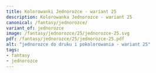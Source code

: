 ```yaml
---
title: Kolorowanki Jednorożce - wariant 25
description: Kolorowanka Jednorozce - wariant 25
canonical: /fantasy/jednorozce/
variant_of: jednorozce
image: /fantasy/jednorozce/25/jednorozce-25.svg
pdf: /fantasy/jednorozce/25/jednorozce-25.pdf
alt: "jednorozce do druku i pokolorowania - wariant 25"
tags:
- fantasy
- jednorozce
---
```

